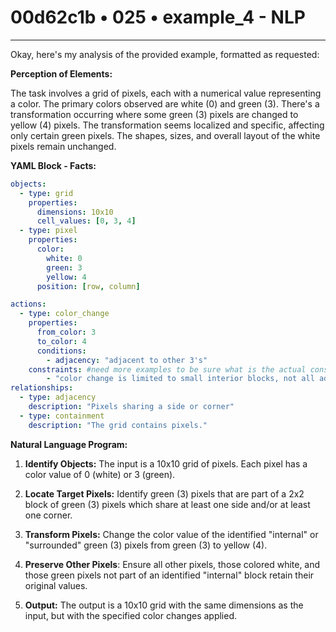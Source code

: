 # 00d62c1b • 025 • example_4 - NLP

---
Okay, here's my analysis of the provided example, formatted as requested:

**Perception of Elements:**

The task involves a grid of pixels, each with a numerical value representing a color. The primary colors observed are white (0) and green (3). There's a transformation occurring where some green (3) pixels are changed to yellow (4) pixels. The transformation seems localized and specific, affecting only certain green pixels. The shapes, sizes, and overall layout of the white pixels remain unchanged.

**YAML Block - Facts:**



```yaml
objects:
  - type: grid
    properties:
      dimensions: 10x10
      cell_values: [0, 3, 4]
  - type: pixel
    properties:
      color:
        white: 0
        green: 3
        yellow: 4
      position: [row, column]

actions:
  - type: color_change
    properties:
      from_color: 3
      to_color: 4
      conditions:
        - adjacency: "adjacent to other 3's"
    constraints: #need more examples to be sure what is the actual constraint to cause a color change.
        - "color change is limited to small interior blocks, not all adjacent pixels."
relationships:
  - type: adjacency
    description: "Pixels sharing a side or corner"
  - type: containment
    description: "The grid contains pixels."
```



**Natural Language Program:**

1.  **Identify Objects:** The input is a 10x10 grid of pixels. Each pixel has a color value of 0 (white) or 3 (green).

2.  **Locate Target Pixels:** Identify green (3) pixels that are part of a 2x2 block of green (3) pixels which share at least one side and/or at least one corner.

3.  **Transform Pixels:** Change the color value of the identified "internal" or "surrounded" green (3) pixels from green (3) to yellow (4).

4. **Preserve Other Pixels**: Ensure all other pixels, those colored white, and those green pixels not part of an identified "internal" block retain their original values.

5.  **Output:** The output is a 10x10 grid with the same dimensions as the input, but with the specified color changes applied.

